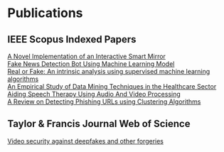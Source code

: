 # Publications
<h2>IEEE Scopus Indexed Papers</h2>
<a href="https://ieeexplore.ieee.org/document/9489060">A Novel Implementation of an Interactive Smart Mirror</a> <br>
<a href="https://ieeexplore.ieee.org/document/9908953">Fake News Detection Bot Using Machine Learning Model</a><br>
<a href="https://ieeexplore.ieee.org/document/9640675">Real or Fake: An intrinsic analysis using supervised machine learning algorithms</a><br>
<a href="https://ieeexplore.ieee.org/document/9456157">An Empirical Study of Data Mining Techniques in the Healthcare Sector</a><br>
<a href="https://ieeexplore.ieee.org/document/9411576">Aiding Speech Therapy Using Audio And Video Processing</a><br>
<a href="https://ieeexplore.ieee.org/document/9036837">A Review on Detecting Phishing URLs using Clustering Algorithms</a><br>


<h2>Taylor & Francis Journal Web of Science </h2>
<a href="https://www.tandfonline.com/doi/abs/10.1080/09720529.2020.1721866">Video security against deepfakes and other forgeries</a><br>
